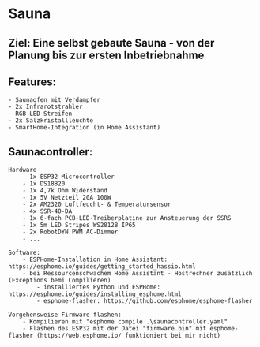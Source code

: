# Sauna

## Ziel: Eine selbst gebaute Sauna - von der Planung bis zur ersten Inbetriebnahme

## Features:
    - Saunaofen mit Verdampfer
    - 2x Infrarotstrahler
    - RGB-LED-Streifen
    - 2x Salzkristallleuchte
    - SmartHome-Integration (in Home Assistant)

## Saunacontroller:
    Hardware
        - 1x ESP32-Microcontroller
        - 1x DS18B20
        - 1x 4,7k Ohm Widerstand
        - 1x 5V Netzteil 20A 100W
        - 2x AM2320 Luftfeucht- & Temperatursensor
        - 4x SSR-40-DA
        - 1x 6-fach PCB-LED-Treiberplatine zur Ansteuerung der SSRS
        - 1x 5m LED Stripes WS2812B IP65
        - 2x RobotDYN PWM AC-Dimmer
        - ...

    Software:
        - ESPHome-Installation in Home Assistant: https://esphome.io/guides/getting_started_hassio.html
        - bei Ressourcenschwachem Home Assistant - Hostrechner zusätzlich (Exceptions bemi Compilieren)
            - installiertes Python und ESPHome: https://esphome.io/guides/installing_esphome.html
            - esphome-flasher: https://github.com/esphome/esphome-flasher

    Vorgehensweise Firmware flashen:
        - Kompilieren mit "esphome compile .\saunacontroller.yaml"
        - Flashen des ESP32 mit der Datei "firmware.bin" mit esphome-flasher (https://web.esphome.io/ funktioniert bei mir nicht)
